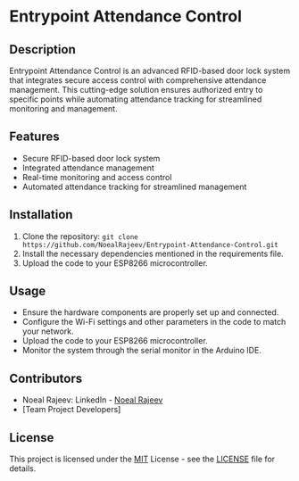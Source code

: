 # Entrypoint Attendance Control

## Description
Entrypoint Attendance Control is an advanced RFID-based door lock system that integrates secure access control with comprehensive attendance management. This cutting-edge solution ensures authorized entry to specific points while automating attendance tracking for streamlined monitoring and management.

## Features
- Secure RFID-based door lock system
- Integrated attendance management
- Real-time monitoring and access control
- Automated attendance tracking for streamlined management

## Installation
1. Clone the repository: `git clone https://github.com/NoealRajeev/Entrypoint-Attendance-Control.git`
2. Install the necessary dependencies mentioned in the requirements file.
3. Upload the code to your ESP8266 microcontroller.

## Usage
- Ensure the hardware components are properly set up and connected.
- Configure the Wi-Fi settings and other parameters in the code to match your network.
- Upload the code to your ESP8266 microcontroller.
- Monitor the system through the serial monitor in the Arduino IDE.

## Contributors
- Noeal Rajeev: LinkedIn - [Noeal Rajeev](https://www.linkedin.com/in/noeal-rajeev/)
- [Team Project Developers]

## License
This project is licensed under the [MIT](https://opensource.org/licenses/MIT) License - see the [LICENSE](LICENSE) file for details.
